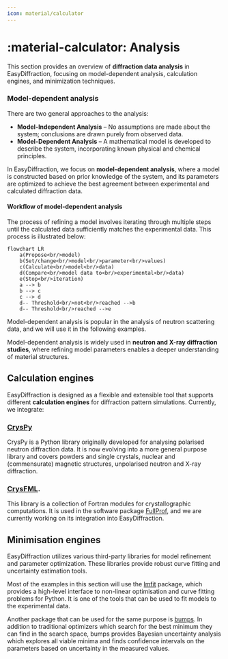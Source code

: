 ```yaml
---
icon: material/calculator
---
```


# :material-calculator: Analysis

This section provides an overview of **diffraction data analysis** in
EasyDiffraction, focusing on model-dependent analysis, calculation engines, and
minimization techniques.

### Model-dependent analysis

There are two general approaches to the analysis:

- **Model-Independent Analysis** – No assumptions are made about the system;
  conclusions are drawn purely from observed data.
- **Model-Dependent Analysis** – A mathematical model is developed to describe
  the system, incorporating known physical and chemical principles.

In EasyDiffraction, we focus on **model-dependent analysis**, where a model is
constructed based on prior knowledge of the system, and its parameters are
optimized to achieve the best agreement between experimental and calculated
diffraction data.

#### Workflow of model-dependent analysis

The process of refining a model involves iterating through multiple steps until
the calculated data sufficiently matches the experimental data. This process is
illustrated below:

```mermaid
flowchart LR
    a(Propose<br/>model)
    b(Set/change<br/>model<br/>parameter<br/>values)
    c(Calculate<br/>model<br/>data)
    d(Compare<br/>model data to<br/>experimental<br/>data)
    e(Stop<br/>iteration)
    a --> b
    b --> c
    c --> d
    d-- Threshold<br/>not<br/>reached -->b
    d-- Threshold<br/>reached -->e
```

Model-dependent analysis is popular in the analysis of neutron scattering data,
and we will use it in the following examples.

Model-dependent analysis is widely used in **neutron and X-ray diffraction
studies**, where refining model parameters enables a deeper understanding of
material structures.

## Calculation engines

EasyDiffraction is designed as a flexible and extensible tool that supports
different **calculation engines** for diffraction pattern simulations.
Currently, we integrate:

### [CrysPy](https://www.cryspy.fr)

CrysPy is a Python library originally developed for analysing polarised neutron
diffraction data. It is now evolving into a more general purpose library and
covers powders and single crystals, nuclear and (commensurate) magnetic
structures, unpolarised neutron and X-ray diffraction.

### [CrysFML](https://code.ill.fr/scientific-software/CrysFML2008).

This library is a collection of Fortran modules for crystallographic
computations. It is used in the software package
[FullProf](https://www.ill.eu/sites/fullprof/), and we are currently working on
its integration into EasyDiffraction.

## Minimisation engines

EasyDiffraction utilizes various third-party libraries for model refinement and
parameter optimization. These libraries provide robust curve fitting and
uncertainty estimation tools.

Most of the examples in this section will use the
[lmfit](https://lmfit.github.io/lmfit-py/) package, which provides a high-level
interface to non-linear optimisation and curve fitting problems for Python. It
is one of the tools that can be used to fit models to the experimental data.

Another package that can be used for the same purpose is
[bumps](https://bumps.readthedocs.io/en/latest/). In addition to traditional
optimizers which search for the best minimum they can find in the search space,
bumps provides Bayesian uncertainty analysis which explores all viable minima
and finds confidence intervals on the parameters based on uncertainty in the
measured values.
